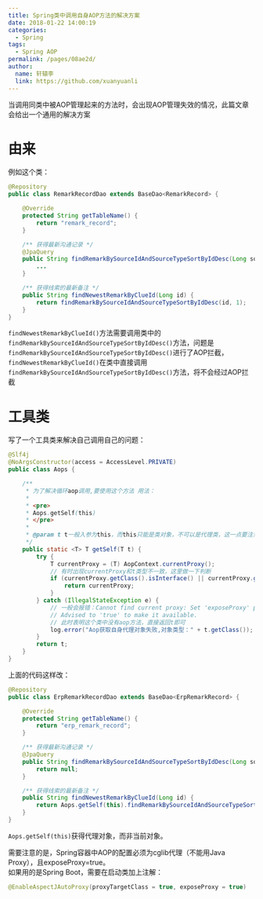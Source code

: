 ```yaml
---
title: Spring类中调用自身AOP方法的解决方案
date: 2018-01-22 14:00:19
categories: 
  - Spring
tags: 
  - Spring AOP
permalink: /pages/08ae2d/
author: 
  name: 轩辕李
  link: https://github.com/xuanyuanli
---
```


当调用同类中被AOP管理起来的方法时，会出现AOP管理失效的情况，此篇文章会给出一个通用的解决方案

<!-- more -->

# 由来
例如这个类：
```java
@Repository
public class RemarkRecordDao extends BaseDao<RemarkRecord> {

    @Override
    protected String getTableName() {
        return "remark_record";
    }

    /** 获得最新沟通记录 */
    @JpaQuery
    public String findRemarkBySourceIdAndSourceTypeSortByIdDesc(Long sourceId, int sourceType) {
        ...
    }

    /** 获得线索的最新备注 */
    public String findNewestRemarkByClueId(Long id) {
        return findRemarkBySourceIdAndSourceTypeSortByIdDesc(id, 1);
    }
}
```
`findNewestRemarkByClueId()`方法需要调用类中的`findRemarkBySourceIdAndSourceTypeSortByIdDesc()`方法，问题是`findRemarkBySourceIdAndSourceTypeSortByIdDesc()`进行了AOP拦截，`findNewestRemarkByClueId()`在类中直接调用`findRemarkBySourceIdAndSourceTypeSortByIdDesc()`方法，将不会经过AOP拦截

# 工具类
写了一个工具类来解决自己调用自己的问题：
```java
@Slf4j
@NoArgsConstructor(access = AccessLevel.PRIVATE)
public class Aops {

    /**
     * 为了解决循环aop调用,要使用这个方法 用法：
     *
     * <pre>
     * Aops.getSelf(this)
     * </pre>
     *
     * @param t t一般入参为this，而this只能是类对象，不可以是代理类，这一点要注意
     */
    public static <T> T getSelf(T t) {
        try {
            T currentProxy = (T) AopContext.currentProxy();
            // 有时出现currentProxy和t类型不一致，这里做一下判断
            if (currentProxy.getClass().isInterface() || currentProxy.getClass().getSuperclass().equals(t.getClass())) {
                return currentProxy;
            }
        } catch (IllegalStateException e) {
            // 一般会报错：Cannot find current proxy: Set 'exposeProxy' property on
            // Advised to 'true' to make it available.
            // 此时表明这个类中没有aop方法，直接返回t即可
            log.error("Aop获取自身代理对象失败,对象类型：" + t.getClass());
        }
        return t;
    }
}
```
上面的代码这样改：
```java
@Repository
public class ErpRemarkRecordDao extends BaseDao<ErpRemarkRecord> {

    @Override
    protected String getTableName() {
        return "erp_remark_record";
    }

    /** 获得最新沟通记录 */
    @JpaQuery
    public String findRemarkBySourceIdAndSourceTypeSortByIdDesc(Long sourceId, int sourceType) {
        return null;
    }

    /** 获得线索的最新备注 */
    public String findNewestRemarkByClueId(Long id) {
        return Aops.getSelf(this).findRemarkBySourceIdAndSourceTypeSortByIdDesc(id, 1);
    }
}
```
`Aops.getSelf(this)`获得代理对象，而非当前对象。

需要注意的是，Spring容器中AOP的配置必须为cglib代理（不能用Java Proxy），且exposeProxy=true。  
如果用的是Spring Boot，需要在启动类加上注解：
```java
@EnableAspectJAutoProxy(proxyTargetClass = true, exposeProxy = true)
```
